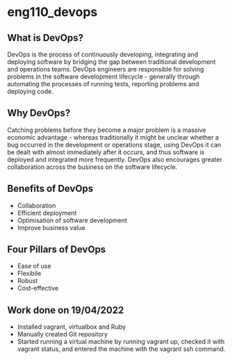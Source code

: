 # eng110_devops

## What is DevOps?

DevOps is the process of continuously developing, integrating and deploying software by bridging the gap between traditional development and operations teams. DevOps engineers are responsible for solving problems in the software development lifecycle - generally through automating the processes of running tests, reporting problems and deploying code.

## Why DevOps?

Catching problems before they become a major problem is a massive economic advantage - whereas traditionally it might be unclear whether a bug occurred in the development or operations stage, using DevOps it can be dealt with almost immediately after it occurs, and thus software is deployed and integrated more frequently. DevOps also encourages greater collaboration across the business on the software lifecycle.

## Benefits of DevOps

- Collaboration
- Efficient deployment
- Optimisation of software development
- Improve business value

## Four Pillars of DevOps

- Ease of use
- Flexibile
- Robust
- Cost-effective

## Work done on 19/04/2022
- Installed vagrant, virtualbox and Ruby
- Manually created Git repository
- Started running a virtual machine by running vagrant up, checked it with vagrant status, and entered the machine with the vagrant ssh command.

